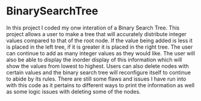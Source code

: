 # BinarySearchTree
In this project I coded my onw interation of a Binary Search Tree. This project allows a user to make a tree that will accurately distribute integer values
compared to that of the root node. If the value being added is less it is placed in the left tree, if it is greater it is placed in the right tree. The user can continue
to add as many integer values as they would like. The user will also be able to display the inorder display of this information which will show the values from 
lowest to highest. Users can also delete nodes with certain values and the binary search tree will reconfigure itself to continue to abide by its rules. There are 
still some flaws and issues I have run into with this code as it pertains to different ways to print the information as well as some logic issues with deleting some of
the nodes. 
